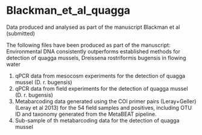 # Blackman_et_al_quagga
Data produced and analysed as part of the manuscript Blackman et al (submitted)

The following files have been produced as part of the manuscript: Environmental DNA consistently outperforms established methods for detection of quagga mussels, Dreissena rostriformis bugensis in flowing water 

1. qPCR data from mesocosm experiments for the detection of quagga mussel (D. r. bugensis)
2. qPCR data from field experiments for the detection of quagga mussel (D. r. bugensis)
3. Metabarcoding data generated using the COI primer pairs (Leray+Geller) (Leray et al 2013) for the 54 field samples and positives, including OTU ID and taxonomy generated from the MetaBEAT pipeline.
4. Sub-sample of th metabarcoding data for the detection of quagga mussel
